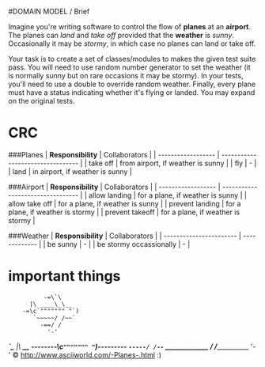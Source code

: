 #DOMAIN MODEL / Brief

Imagine you're writing software to control the flow of **planes** at an **airport**. The planes can *land* and *take off* provided that the **weather** is *sunny*. Occasionally it may be *stormy*, in which case no planes can land or take off.

Your task is to create a set of classes/modules to makes the given test suite pass. You will need to use random number generator to set the weather (it is normally sunny but on rare occasions it may be stormy). In your tests, you'll need to use a double to override random weather. Finally, every plane must have a status indicating whether it's flying or landed. You may expand on the original tests.

# CRC
###Planes
| **Responsibility** | Collaborators 					 |
| ------------------ | --------------------------------- |
| take off 			 | from airport, if weather is sunny |
| fly 				 | - 								 |
| land				 | in airport, if weather is sunny   |

###Airport
| **Responsibility** | Collaborators 					 |
| ------------------ | --------------------------------- |
| allow landing 	 | for a plane, if weather is sunny  |
| allow take off	 | for a plane, if weather is sunny  |
| prevent landing	 | for a plane, if weather is stormy |
| prevent takeoff	 | for a plane, if weather is stormy |

###Weather
| **Responsibility** 	  | Collaborators |
| ----------------------- | ------------- |
| be sunny 				  | - 			  |
| be stormy occassionally | - 			  |


# important things

              -=\`\
          |\ ____\_\__
        -=\c`""""""" "`)
           `~~~~~/ /~~`
             -==/ /
               '-'

  ______________\`\______________
          |\ ____\_\__
  --------\c`""""""" "`)---------
           `-----/ /--`
  _____________ / /______________
               '-'
 © http://www.asciiworld.com/-Planes-.html :)